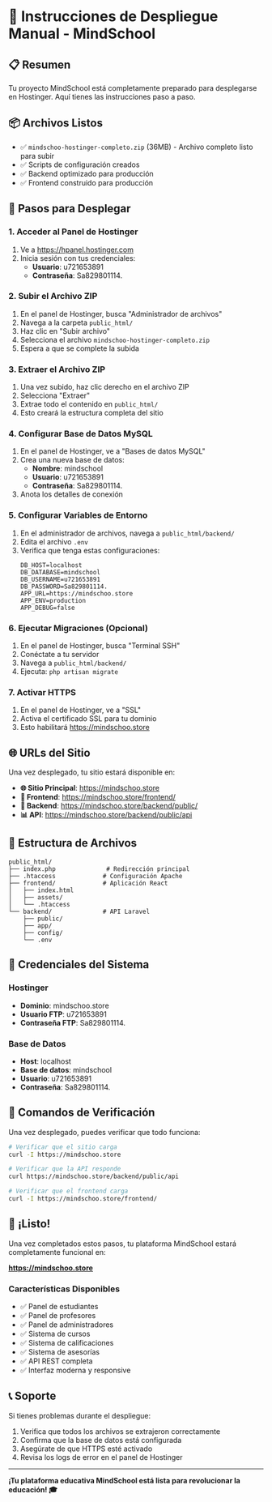 # 🚀 Instrucciones de Despliegue Manual - MindSchool

## 📋 Resumen
Tu proyecto MindSchool está completamente preparado para desplegarse en Hostinger. Aquí tienes las instrucciones paso a paso.

## 📦 Archivos Listos
- ✅ `mindschoo-hostinger-completo.zip` (36MB) - Archivo completo listo para subir
- ✅ Scripts de configuración creados
- ✅ Backend optimizado para producción
- ✅ Frontend construido para producción

## 🔧 Pasos para Desplegar

### 1. Acceder al Panel de Hostinger
1. Ve a https://hpanel.hostinger.com
2. Inicia sesión con tus credenciales:
   - **Usuario**: u721653891
   - **Contraseña**: Sa829801114.

### 2. Subir el Archivo ZIP
1. En el panel de Hostinger, busca "Administrador de archivos"
2. Navega a la carpeta `public_html/`
3. Haz clic en "Subir archivo"
4. Selecciona el archivo `mindschoo-hostinger-completo.zip`
5. Espera a que se complete la subida

### 3. Extraer el Archivo ZIP
1. Una vez subido, haz clic derecho en el archivo ZIP
2. Selecciona "Extraer"
3. Extrae todo el contenido en `public_html/`
4. Esto creará la estructura completa del sitio

### 4. Configurar Base de Datos MySQL
1. En el panel de Hostinger, ve a "Bases de datos MySQL"
2. Crea una nueva base de datos:
   - **Nombre**: mindschool
   - **Usuario**: u721653891
   - **Contraseña**: Sa829801114.
3. Anota los detalles de conexión

### 5. Configurar Variables de Entorno
1. En el administrador de archivos, navega a `public_html/backend/`
2. Edita el archivo `.env`
3. Verifica que tenga estas configuraciones:
   ```
   DB_HOST=localhost
   DB_DATABASE=mindschool
   DB_USERNAME=u721653891
   DB_PASSWORD=Sa829801114.
   APP_URL=https://mindschoo.store
   APP_ENV=production
   APP_DEBUG=false
   ```

### 6. Ejecutar Migraciones (Opcional)
1. En el panel de Hostinger, busca "Terminal SSH"
2. Conéctate a tu servidor
3. Navega a `public_html/backend/`
4. Ejecuta: `php artisan migrate`

### 7. Activar HTTPS
1. En el panel de Hostinger, ve a "SSL"
2. Activa el certificado SSL para tu dominio
3. Esto habilitará https://mindschoo.store

## 🌐 URLs del Sitio

Una vez desplegado, tu sitio estará disponible en:

- **🌐 Sitio Principal**: https://mindschoo.store
- **🎨 Frontend**: https://mindschoo.store/frontend/
- **🔧 Backend**: https://mindschoo.store/backend/public/
- **📊 API**: https://mindschoo.store/backend/public/api

## 📁 Estructura de Archivos

```
public_html/
├── index.php              # Redirección principal
├── .htaccess             # Configuración Apache
├── frontend/             # Aplicación React
│   ├── index.html
│   ├── assets/
│   └── .htaccess
└── backend/              # API Laravel
    ├── public/
    ├── app/
    ├── config/
    └── .env
```

## 🔐 Credenciales del Sistema

### Hostinger
- **Dominio**: mindschoo.store
- **Usuario FTP**: u721653891
- **Contraseña FTP**: Sa829801114.

### Base de Datos
- **Host**: localhost
- **Base de datos**: mindschool
- **Usuario**: u721653891
- **Contraseña**: Sa829801114.

## 🚀 Comandos de Verificación

Una vez desplegado, puedes verificar que todo funciona:

```bash
# Verificar que el sitio carga
curl -I https://mindschoo.store

# Verificar que la API responde
curl https://mindschoo.store/backend/public/api

# Verificar que el frontend carga
curl -I https://mindschoo.store/frontend/
```

## 🎉 ¡Listo!

Una vez completados estos pasos, tu plataforma MindSchool estará completamente funcional en:

**https://mindschoo.store**

### Características Disponibles
- ✅ Panel de estudiantes
- ✅ Panel de profesores
- ✅ Panel de administradores
- ✅ Sistema de cursos
- ✅ Sistema de calificaciones
- ✅ Sistema de asesorías
- ✅ API REST completa
- ✅ Interfaz moderna y responsive

## 📞 Soporte

Si tienes problemas durante el despliegue:
1. Verifica que todos los archivos se extrajeron correctamente
2. Confirma que la base de datos está configurada
3. Asegúrate de que HTTPS esté activado
4. Revisa los logs de error en el panel de Hostinger

---

**¡Tu plataforma educativa MindSchool está lista para revolucionar la educación! 🎓** 